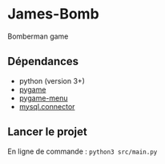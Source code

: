 # James-Bomb
Bomberman game 

## Dépendances 
- python (version 3+)
- [pygame](https://www.pygame.org/wiki/GettingStarted)
- [pygame-menu](https://github.com/ppizarror/pygame-menu)
- [mysql.connector](https://pynative.com/install-mysql-connector-python/)

## Lancer le projet
En ligne de commande : `python3 src/main.py`
